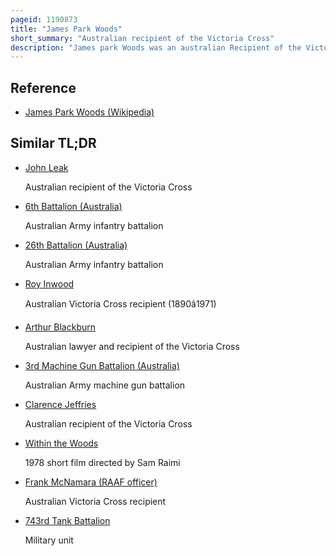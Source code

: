 ```yaml
---
pageid: 1190873
title: "James Park Woods"
short_summary: "Australian recipient of the Victoria Cross"
description: "James park Woods was an australian Recipient of the Victoria Cross during World War i the Victoria Cross was the highest Award for Gallantry that was awarded to Members of the australian Army at the Time. Woods enlisted in the australian imperial Force in September 1916 and joined his Unit the 48th Battalion in France in September 1917 after training in Australia and the united Kingdom. He participated with the Rest of his Battalion in the first Battle of passchendaele the following Month. Woods was hospitalized for several Months in early 1918 before rejoining his Unit in may. He reported sick again in July and he did not return to the 48th Battalion until mid-august."
---
```


## Reference

- [James Park Woods (Wikipedia)](https://en.wikipedia.org/?curid=1190873)

## Similar TL;DR

- [John Leak](/tldr/en/john-leak)

  Australian recipient of the Victoria Cross

- [6th Battalion (Australia)](/tldr/en/6th-battalion-australia)

  Australian Army infantry battalion

- [26th Battalion (Australia)](/tldr/en/26th-battalion-australia)

  Australian Army infantry battalion

- [Roy Inwood](/tldr/en/roy-inwood)

  Australian Victoria Cross recipient (1890â1971)

- [Arthur Blackburn](/tldr/en/arthur-blackburn)

  Australian lawyer and recipient of the Victoria Cross

- [3rd Machine Gun Battalion (Australia)](/tldr/en/3rd-machine-gun-battalion-australia)

  Australian Army machine gun battalion

- [Clarence Jeffries](/tldr/en/clarence-jeffries)

  Australian recipient of the Victoria Cross

- [Within the Woods](/tldr/en/within-the-woods)

  1978 short film directed by Sam Raimi

- [Frank McNamara (RAAF officer)](/tldr/en/frank-mcnamara-raaf-officer)

  Australian Victoria Cross recipient

- [743rd Tank Battalion](/tldr/en/743rd-tank-battalion)

  Military unit
